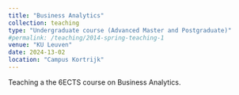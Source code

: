 ```yaml
---
title: "Business Analytics"
collection: teaching
type: "Undergraduate course (Advanced Master and Postgraduate)"
#permalink: /teaching/2014-spring-teaching-1
venue: "KU Leuven"
date: 2024-13-02
location: "Campus Kortrijk"
---
```


Teaching a the 6ECTS course on Business Analytics.